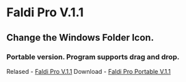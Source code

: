 ﻿# Faldi Pro V.1.1
## Change the Windows Folder Icon.
### Portable version. Program supports drag and drop.

Relased  - [Faldi Pro V.1.1](https://github.com/pedro404/Faldi-Pro/releases/tag/V.1.1)
Download - [Faldi Pro Portable V.1.1](https://github.com/pedro404/Faldi-Pro/releases/download/V.1.1/Faldi.Pro.V.1.1.exe)
